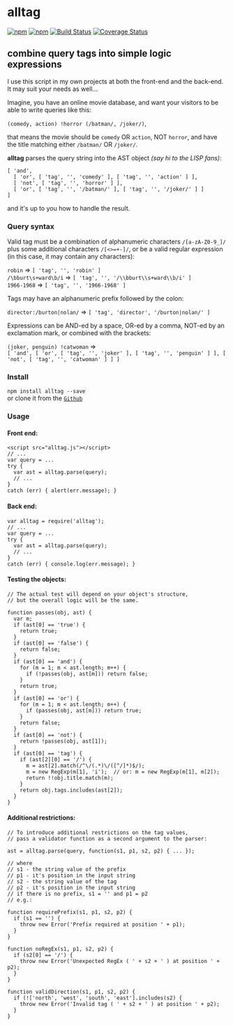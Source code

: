 # alltag
[![npm](https://img.shields.io/npm/v/alltag.svg)](https://www.npmjs.com/package/alltag)
[![npm](https://img.shields.io/npm/dt/alltag.svg)](https://www.npmjs.com/package/alltag)
[![Build Status](https://travis-ci.com/jazz-soft/alltag.svg?branch=master)](https://travis-ci.com/jazz-soft/alltag)
[![Coverage Status](https://coveralls.io/repos/github/jazz-soft/alltag/badge.svg?branch=master)](https://coveralls.io/github/jazz-soft/alltag?branch=master)

## combine query tags into simple logic expressions

I use this script in my own projects at both the front-end and the back-end. It may suit your needs as well...

Imagine, you have an online movie database,
and want your visitors to be able to write queries like this:

`(comedy, action) !horror (/batman/, /joker/)`,

that means the movie should be `comedy` OR `action`, NOT `horror`,
and have the title matching either `/batman/` OR `/joker/`.

**alltag** parses the query string into the AST object *(say hi to the LISP fans)*:

    [ 'and',
      [ 'or', [ 'tag', '', 'comedy' ], [ 'tag', '', 'action' ] ],
      [ 'not', [ 'tag', '', 'horror' ] ],
      [ 'or', [ 'tag', '', '/batman/' ], [ 'tag', '', '/joker/' ] ]
    ]

and it's up to you how to handle the result.

### Query syntax

Valid tag must be a combination of alphanumeric characters `/[a-zA-Z0-9_]/` plus some additional characters `/[<>=+-]/`,
or be a valid regular expression (in this case, it may contain any characters):

`robin` => `[ 'tag', '', 'robin' ]`  
`/\bburt\s+ward\b/i` => `[ 'tag', '', '/\\bburt\\s+ward\\b/i' ]`  
`1966-1968` => `[ 'tag', '', '1966-1968' ]`

Tags may have an alphanumeric prefix followed by the colon:

`director:/burton|nolan/` => `[ 'tag', 'director', '/burton|nolan/' ]`

Expressions can be AND-ed by a space, OR-ed by a comma, NOT-ed by an exclamation mark, or combined with the brackets:

`(joker, penguin) !catwoman` =>  
`[ 'and', [ 'or', [ 'tag', '', 'joker' ], [ 'tag', '', 'penguin' ] ], [ 'not', [ 'tag', '', 'catwoman' ] ] ]`

### Install

`npm install alltag --save`  
or clone it from the [`Github`](https://github.com/jazz-soft/alltag)

### Usage

#### Front end:

    <script src="alltag.js"></script>
    // ...
    var query = ...
    try {
      var ast = alltag.parse(query);
      // ...
    }
    catch (err) { alert(err.message); }

#### Back end:

    var alltag = require('alltag');
    // ...
    var query = ...
    try {
      var ast = alltag.parse(query);
      // ...
    }
    catch (err) { console.log(err.message); }

#### Testing the objects:

    // The actual test will depend on your object's structure,
    // but the overall logic will be the same.
    
    function passes(obj, ast) {
      var m;
      if (ast[0] == 'true') {
        return true;
      }
      if (ast[0] == 'false') {
        return false;
      }
      if (ast[0] == 'and') {
        for (m = 1; m < ast.length; m++) {
          if (!passes(obj, ast[m])) return false;
        }
        return true;
      }
      if (ast[0] == 'or') {
        for (m = 1; m < ast.length; m++) {
          if (passes(obj, ast[m])) return true;
        }
        return false;
      }
      if (ast[0] == 'not') {
        return !passes(obj, ast[1]);
      }
      if (ast[0] == 'tag') {
        if (ast[2][0] == '/') {
          m = ast[2].match(/^\/(.*)\/([^/]*)$/);
          m = new RegExp(m[1], 'i');  // or: m = new RegExp(m[1], m[2]);
          return !!obj.title.match(m);
        }
        return obj.tags.includes(ast[2]);
      }
    }

#### Additional restrictions:

    // To introduce additional restrictions on the tag values,
    // pass a validator function as a second argument to the parser:
    
    ast = alltag.parse(query, function(s1, p1, s2, p2) { ... });
    
    // where
    // s1 - the string value of the prefix
    // p1 - it's position in the input string
    // s2 - the string value of the tag
    // p2 - it's position in the input string
    // if there is no prefix, s1 = '' and p1 = p2
    // e.g.:
    
    function requirePrefix(s1, p1, s2, p2) {
      if (s1 == '') {
        throw new Error('Prefix required at position ' + p1);
      }
    }
    
    function noRegEx(s1, p1, s2, p2) {
      if (s2[0] == '/') {
        throw new Error('Unexpected RegEx ( ' + s2 + ' ) at position ' + p2);
      }
    }
    
    function validDirection(s1, p1, s2, p2) {
      if (!['north', 'west', 'south', 'east'].includes(s2) {
        throw new Error('Invalid tag ( ' + s2 + ' ) at position ' + p2);
      }
    }

